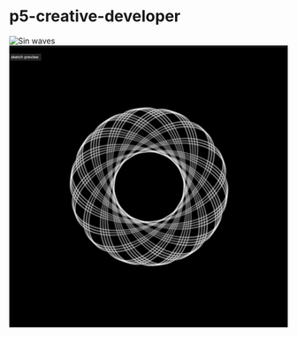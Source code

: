 # p5-creative-developer

![Sin waves](https://github.com/bartgut/p5-creative-developer/blob/master/results/sin_waves.gif?raw=true)
![Gravity pattern](https://github.com/bartgut/p5-creative-developer/blob/master/results/gravity_2_bodies_pattern.png?raw=true)
